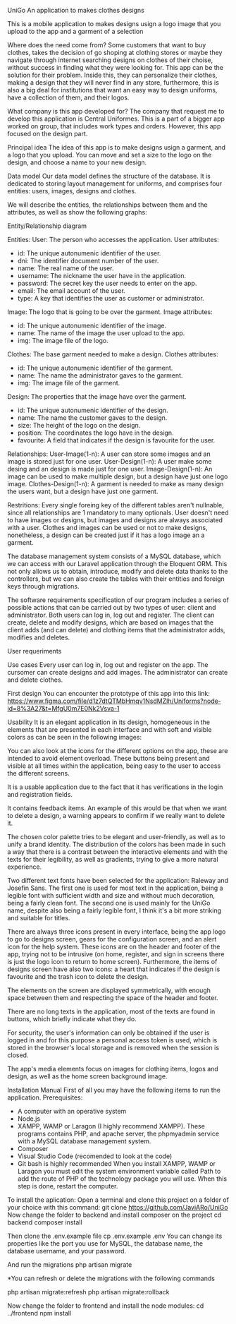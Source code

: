 UniGo
An application to makes clothes designs

This is a mobile application to makes designs usign a logo image that you upload to the app and a garment of a selection

Where does the need come from?
Some customers that want to buy clothes, takes the decision of go shoping at clothing stores or maybe they navigate through internet searching designs on clothes of their choise, without success in finding what they were looking for.
This app can be the solution for their problem. Inside this, they can personalize their clothes, making a design that they will never find in any store, furthermore, this is also a big deal for institutions that want an easy way to design uniforms, have a collection of them, and their logos.

What company is this app developed for?
The company that request me to develop this application is Central Uniformes. This is a part of a bigger app worked on group, that includes work types and orders. However, this app focused on the design part.

Principal idea
The idea of this app is to make designs usign a garment, and a logo that you upload. You can move and set a size to the logo on the design, and choose a name to your new design.

Data model
Our data model defines the structure of the database. It is dedicated to storing layout management for uniforms, and comprises four entities: users, images, designs and clothes.


We will describe the entities, the relationships between them and the attributes, as well as show the following graphs:

Entity/Relationship diagram

Entities:
User: The person who accesses the application.
User attributes:
- id: The unique autonumenic identifier of the user.
- dni: The identifier document number of the user.
- name: The real name of the user.
- username: The nickname the user have in the application.
- password: The secret key the user needs to enter on the app.
- email: The email account of the user.
- type: A key that identifies the user as customer or administrator.

Image: The logo that is going to be over the garment.
Image attributes:
- id: The unique autonumenic identifier of the image.
- name: The name of the image the user upload to the app.
- img: The image file of the logo.

Clothes: The base garment needed to make a design.
Clothes attributes:
- id: The unique autonumenic identifier of the garment.
- name: The name the administrator gaves to the garment.
- img: The image file of the garment.

Design: The properties that the image have over the garment.
- id: The unique autonumenic identifier of the design.
- name: The name the customer gaves to the design.
- size: The height of the logo on the design.
- position: The coordinates the logo have in the design.
- favourite: A field that indicates if the design is favourite for the user.

Relationships:
User-Image(1-n): A user can store some images and an image is stored just for one user.
User-Design(1-n): A user make some desing and an design is made just for one user.
Image-Design(1-n): An image can be used to make multiple design, but a design have just one logo image.
Clothes-Design(1-n): A garment is needed to make as many design the users want, but a design have just one garment.

Restritions:
Every single foreing key of the different tables aren't nullnable, since all relationships are 1 mandatory to many optionals. User doesn't need to have images or designs, but images and designs are always associated with a user. Clothes and images can be used or not to make designs, nonetheless, a design can be created just if it has a logo image an a garment.

The database management system consists of a MySQL database, which we can access with our Laravel application through the Eloquent ORM. This not only allows us to obtain, introduce, modify and delete data thanks to the controllers, but we can also create the tables with their entities and foreign keys through migrations.

The software requirements specification of our program includes a series of possible actions that can be carried out by two types of user: client and administrator.
Both users can log in, log out and register. The client can create, delete and modify designs, which are based on images that the client adds (and can delete) and clothing items that the administrator adds, modifies and deletes.

User requeriments

Use cases
Every user can log in, log out and register on the app. The cursomer can create designs and add images. The administrator can create and delete clothes.

First design
You can encounter the prototype of this app into this link: https://www.figma.com/file/d1z7dtQTMbHmqv1NsdMZlh/Uniforms?node-id=8%3A27&t=MfgU0m7E0Nk2Vsva-1

Usability
It is an elegant application in its design, homogeneous in the elements that are presented in each interface and with soft and visible colors as can be seen in the following images:

You can also look at the icons for the different options on the app, these are intended to avoid element overload. These buttons being present and visible at all times within the application, being easy to the user to access the different screens.

It is a usable application due to the fact that it has verifications in the login and registration fields.

It contains feedback items. An example of this would be that when we want to delete a design, a warning appears to confirm if we really want to delete it.

The chosen color palette tries to be elegant and user-friendly, as well as to unify a brand identity. The distribution of the colors has been made in such a way that there is a contrast between the interactive elements and with the texts for their legibility, as well as gradients, trying to give a more natural experience.

Two different text fonts have been selected for the application: Raleway and Josefin Sans. The first one is used for most text in the application, being a legible font with sufficient width and size and without much decoration, being a fairly clean font. The second one is used mainly for the UniGo name, despite also being a fairly legible font, I think it's a bit more striking and suitable for titles.

There are always three icons present in every interface, being the app logo to go to designs screen, gears for the configuration screen, and an alert icon for the help system. These icons are on the header and footer of the app, trying not to be intrusive (on home, register, and sign in screens there is just the logo icon to return to home screen). Furthermore, the items of designs screen have also two icons: a heart that indicates if the design is favourite and the trash icon to delete the design.

The elements on the screen are displayed symmetrically, with enough space between them and respecting the space of the header and footer.


There are no long texts in the application, most of the texts are found in buttons, which briefly indicate what they do.

For security, the user's information can only be obtained if the user is logged in and for this purpose a personal access token is used, which is stored in the browser's local storage and is removed when the session is closed.

The app's media elements focus on images for clothing items, logos and design, as well as the home screen background image.

Installation Manual
First of all you may have the following items to run the application.
Prerequisites:
- A computer with an operative system
- Node.js
- XAMPP, WAMP or Laragon (I highly recommend XAMPP). These programs contains PHP, and apache server, the phpmyadmin service with a MySQL database management system.
- Composer
- Visual Studio Code (recomended to look at the code)
- Git bash is highly recommended
When you install XAMPP, WAMP or Laragon you must edit the system environment variable called Path to add the route of PHP of the technology package you will use. When this step is done, restart the computer.

To install the aplication:
Open a terminal and clone this project on a folder of your choice with this command:
git clone https://github.com/JaviARo/UniGo
Now change the folder to backend and install composer on the project
cd backend
composer install

Then clone the .env.example file
cp .env.example .env
You can change its properties like the port you use for MySQL, the database name, the database username, and your password.

And run the migrations
php artisan migrate

*You can refresh or delete the migrations with the following commands

php artisan migrate:refresh
php artisan migrate:rollback

Now change the folder to frontend and install the node modules:
cd ../frontend
npm install
